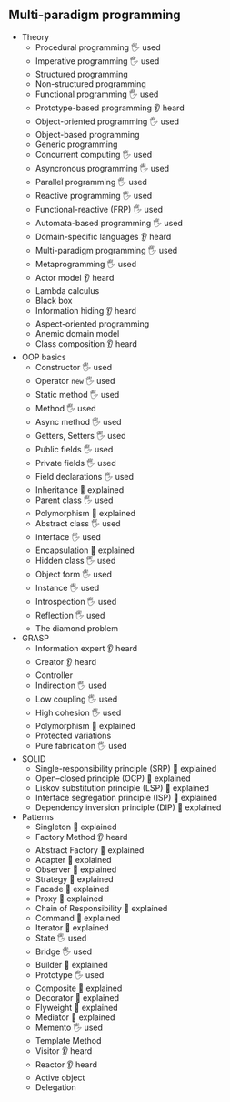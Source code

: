 ## Multi-paradigm programming

- Theory
  - Procedural programming 🖐️ used
  - Imperative programming 🖐️ used
  - Structured programming
  - Non-structured programming
  - Functional programming 🖐️ used
  - Prototype-based programming 👂 heard
  - Object-oriented programming 🖐️ used
  - Object-based programming
  - Generic programming
  - Concurrent computing 🖐️ used
  - Asyncronous programming 🖐️ used
  - Parallel programming 🖐️ used
  - Reactive programming 🖐️ used
  - Functional-reactive (FRP) 🖐️ used
  - Automata-based programming 🖐️ used
  - Domain-specific languages 👂 heard
  - Multi-paradigm programming 🖐️ used
  - Metaprogramming 🖐️ used
  - Actor model 👂 heard
  - Lambda calculus
  - Black box
  - Information hiding 👂 heard
  - Aspect-oriented programming
  - Anemic domain model
  - Class composition 👂 heard
- OOP basics
  - Constructor 🖐️ used
  - Operator `new` 🖐️ used
  - Static method 🖐️ used
  - Method 🖐️ used
  - Async method 🖐️ used
  - Getters, Setters 🖐️ used
  - Public fields 🖐️ used
  - Private fields 🖐️ used
  - Field declarations 🖐️ used
  - Inheritance 🙋 explained
  - Parent class 🖐️ used
  - Polymorphism 🙋 explained
  - Abstract class 🖐️ used
  - Interface 🖐️ used
  - Encapsulation 🙋 explained
  - Hidden class 🖐️ used
  - Object form 🖐️ used
  - Instance 🖐️ used
  - Introspection 🖐️ used
  - Reflection 🖐️ used
  - The diamond problem
- GRASP
  - Information expert 👂 heard
  - Creator 👂 heard
  - Controller
  - Indirection 🖐️ used
  - Low coupling 🖐️ used
  - High cohesion 🖐️ used
  - Polymorphism 🙋 explained
  - Protected variations
  - Pure fabrication 🖐️ used
- SOLID
  - Single-responsibility principle (SRP) 🙋 explained
  - Open–closed principle (OCP) 🙋 explained
  - Liskov substitution principle (LSP) 🙋 explained
  - Interface segregation principle (ISP) 🙋 explained
  - Dependency inversion principle (DIP) 🙋 explained
- Patterns
  - Singleton 🙋 explained
  - Factory Method 👂 heard
  - Abstract Factory 🙋 explained
  - Adapter 🙋 explained
  - Observer 🙋 explained
  - Strategy 🙋 explained
  - Facade 🙋 explained
  - Proxy 🙋 explained
  - Chain of Responsibility 🙋 explained
  - Command 🙋 explained
  - Iterator 🙋 explained
  - State 🖐️ used
  - Bridge 🖐️ used
  - Builder 🙋 explained
  - Prototype 🖐️ used
  - Composite 🙋 explained
  - Decorator 🙋 explained
  - Flyweight 🙋 explained
  - Mediator 🙋 explained
  - Memento 🖐️ used
  - Template Method
  - Visitor 👂 heard
  - Reactor 👂 heard
  - Active object
  - Delegation
